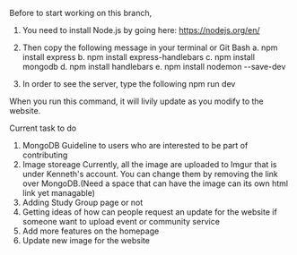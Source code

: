 Before to start working on this branch,
1. You need to install Node.js by going here: https://nodejs.org/en/

2. Then copy the following message in your terminal or Git Bash
    a. npm install express
    b. npm install express-handlebars
    c. npm install mongodb
    d. npm install handlebars
    e. npm install nodemon --save-dev

3. In order to see the server, type the following
    npm run dev

When you run this command, it will livily update as you modify to the website.


Current task to do

1. MongoDB Guideline to users who are interested to be part of contributing
2. Image storeage
    Currently, all the image are uploaded to Imgur that is under Kenneth's account. You can change them by removing the link over MongoDB.(Need a space that can have the image can its own html link yet managable) 
3. Adding Study Group page or not
4. Getting ideas of how can people request an update for the website if someone want to upload event or community service
5. Add more features on the homepage
6. Update new image for the website
